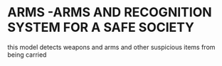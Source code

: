 ARMS -ARMS AND RECOGNITION SYSTEM FOR A SAFE SOCIETY 
===
this model detects weapons and arms and other suspicious items from being carried
